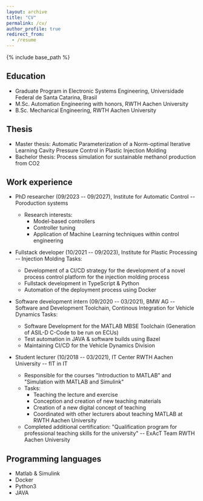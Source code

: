 ```yaml
---
layout: archive
title: "CV"
permalink: /cv/
author_profile: true
redirect_from:
  - /resume
---
```


{% include base_path %}

Education
---------
* Graduate Program in Electronic Systems Engineering, Universidade Federal de Santa Catarina, Brasil
* M.Sc. Automation Engineering with honors, RWTH Aachen University
* B.Sc. Mechanical Engineering, RWTH Aachen University

Thesis
------
* Master thesis: Automatic Parameterization of a Norm-optimal Iterative Learning Cavity Pressure Control in Plastic Injection Molding 
* Bachelor thesis: Process simulation for sustainable methanol production from CO2 


Work experience
---------------
* PhD researcher (09/2023 -- 09/2027), Institute for Automatic Control -- Poroduction systems
  * Research interests: 
    - Model-based controllers
    - Controller tuning
    - Application of Machine Learning techniques within control engineering
* Fullstack developer (10/2021 -- 09/2023), Institute for Plastic Processing -- Injection Molding
  Tasks: 
    - Development of a CI/CD strategy for the development of a novel process control platform for the injection molding process
    - Fullstack development in TypeScript & Python
    - Automation of the deployment process using Docker 

* Software development intern (09/2020 -- 03/2021), BMW AG -- Software and Development Toolchain, Continous Integration for Vehicle Dynamics
  Tasks: 
    - Software Development for the MATLAB MBSE Toolchain (Generation of ASIL-D C-Code to be run on ECUs)
    - Test automation in JAVA & software builds using Bazel
    - Maintaining CI/CD for the Vehicle Dynamics Division

* Student lecturer (10/2018 -- 03/2021), IT Center RWTH Aachen University -- fIT in IT
  * Responsible for the courses "Introduction to MATLAB" and "Simulation with MATLAB and Simulink"
  * Tasks: 
    - Teaching the lecture and exercise
    - Conception and creation of new teaching materials
    - Creation of a new digital concept of teaching
    - Coordinated with other lecturers about teaching MATLAB at RWTH Aachen University
  * Completed additional certification: "Qualification program for professional teaching skills for the university" -- ExAcT Team RWTH Aachen University
  

Programming languages
---------------------
* Matlab & Simulink
* Docker
* Python3
* JAVA
  
